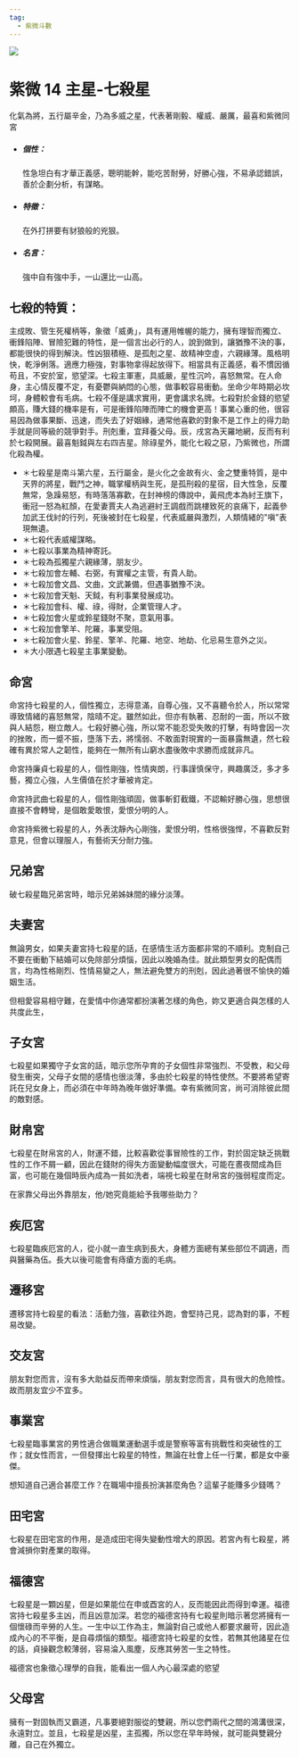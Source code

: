 ```yaml
---
tag:
  - 紫微斗數
---
```


![](/imgs/ziwei414.png)

# 紫微 14 主星-七殺星

化氣為將，五行屬辛金，乃為多威之星，代表著剛毅、權威、嚴厲，最喜和紫微同宮

- ##### 個性：

  性急坦白有才華正義感，聰明能幹，能吃苦耐勞，好勝心強，不易承認錯誤，善於企劃分析，有謀略。

- ##### 特徵：

  在外打拼要有豺狼般的兇狠。

- ##### 名言：

  強中自有強中手，一山還比一山高。

## 七殺的特質：

主成敗、管生死權柄等，象徵「威勇」，具有運用帷幄的能力，擁有理智而獨立、衝鋒陷陣、冒險犯難的特性，是一個言出必行的人，說到做到，讓猶豫不決的事，都能很快的得到解決。性凶狠積極、是孤剋之星、故精神空虛，六親緣薄。風格明快，乾淨俐落。適應力極強，對事物拿得起放得下。相當具有正義感，看不慣因循苟且，不安於室，慾望深。七殺主軍憲，具威嚴，星性沉吟，喜怒無常。在人命身，主心情反覆不定，有憂鬱與納悶的心態，做事較容易衝動。坐命少年時期必坎坷，身體較會有毛病。七殺不僅是講求實用，更會講求名牌。七殺對於金錢的慾望頗高，賺大錢的機率是有，可是衝鋒陷陣而陣亡的機會更高！事業心重的他，很容易因為做事果斷、迅速，而失去了好姻緣，通常他喜歡的對象不是工作上的得力助手就是同等級的競爭對手。刑剋重，宜拜養父母。辰，戌宮為天羅地網，反而有利於七殺開展。最喜魁鉞與左右四吉星。除祿星外，能化七殺之惡，乃紫微也，所謂化殺為權。

- ＊七殺星是南斗第六星，五行屬金，是火化之金故有火、金之雙重特質，是中天界的將星，戰鬥之神，職掌權柄與生死，是孤刑殺的星宿，目大性急，反覆無常，急躁易怒，有時落落寡歡，在封神榜的傳說中，黃飛虎本為紂王旗下，衝冠一怒為紅顏，在愛妻賈夫人為逃避紂王調戲而跳樓致死的哀痛下，起義參加武王伐紂的行列，死後被封在七殺星，代表威嚴與激烈，人類情緒的"嗔"表現無遺。
- ＊七殺代表威權謀略。
- ＊七殺以事業為精神寄託。
- ＊七殺為孤獨星六親緣薄，朋友少。
- ＊七殺加會左輔、右弼，有實權之主管，有貴人助。
- ＊七殺加會文昌、文曲，文武兼備，但遇事猶豫不決。
- ＊七殺加會天魁、天鉞，有利事業發展成功。
- ＊七殺加會科、權、祿，得財，企業管理人才。
- ＊七殺加會火星或鈴星錢財不聚，意氣用事。
- ＊七殺加會擎羊、陀羅，事業受阻。
- ＊七殺加會火星、鈴星、擎羊、陀羅、地空、地劫、化忌易生意外之災。
- ＊大小限遇七殺星主事業變動。

## 命宮

命宮持七殺星的人，個性獨立，志得意滿，自尊心強，又不喜聽令於人，所以常常導致情緒的喜怒無常，陰晴不定。雖然如此，但亦有執著、忍耐的一面，所以不致與人結怨，樹立敵人。七殺好勝心強，所以常不能忍受失敗的打擊，有時會因一次的挫敗，而一蹙不振，墮落下去，將懦弱、不敢面對現實的一面暴露無遺，然七殺確有異於常人之韌性，能夠在一無所有山窮水盡後敗中求勝而成就非凡。

命宮持廉貞七殺星的人，個性剛強，性情爽朗，行事謹慎保守，興趣廣泛，多才多藝，獨立心強，人生價值在於才華被肯定。

命宮持武曲七殺星的人，個性剛強頑固，做事斬釘截鐵，不認輸好勝心強，思想很直接不會轉彎，是個敢愛敢恨，愛恨分明的人。

命宮持紫微七殺星的人，外表沈靜內心剛強，愛恨分明，性格很強悍，不喜歡反對意見，但會以理服人，有藝術天分耐力強。

## 兄弟宮

破七殺星臨兄弟宮時，暗示兄弟姊妹間的緣分淡薄。

## 夫妻宮

無論男女，如果夫妻宮持七殺星的話，在感情生活方面都非常的不順利。克制自己不要在衝動下結婚可以免除部分煩惱，因此以晚婚為佳。就此類型男女的配偶而言，均為性格剛烈、性情易變之人，無法避免雙方的刑剋，因此過著很不愉快的婚姻生活。

但相愛容易相守難，在愛情中你通常都扮演著怎樣的角色，妳又更適合與怎樣的人共度此生，

## 子女宮

七殺星如果獨守子女宮的話，暗示您所孕育的子女個性非常強烈、不受教，和父母發生衝突，父母子女間的感情也很淡薄，多由於七殺星的特性使然。不要將希望寄託在兒女身上，而必須在中年時為晚年做好準備。幸有紫微同宮，尚可消除彼此間的敵對感。

## 財帛宮

七殺星在財帛宮的人，財運不錯，比較喜歡從事冒險性的工作，對於固定缺乏挑戰性的工作不屑一顧，因此在錢財的得失方面變動幅度很大，可能在晝夜間成為巨富，也可能在幾個時辰內成為一貧如洗者，端視七殺星在財帛宮的強弱程度而定。

在家靠父母出外靠朋友，他/她究竟能給予我哪些助力？

## 疾厄宮

七殺星臨疾厄宮的人，從小就一直生病到長大，身體方面總有某些部位不調適，而與醫藥為伍。長大以後可能會有痔瘡方面的毛病。

## 遷移宮

遷移宮持七殺星的看法：活動力強，喜歡往外跑，會堅持己見，認為對的事，不輕易改變。

## 交友宮

朋友對您而言，沒有多大助益反而帶來煩惱，朋友對您而言，具有很大的危險性。故而朋友宜少不宜多。

## 事業宮

七殺星臨事業宮的男性適合做職業運動選手或是警察等富有挑戰性和突破性的工作；就女性而言，一但發揮出七殺星的特性，無論在社會上任一行業，都是女中豪傑。

想知道自己適合甚麼工作？在職場中擅長扮演甚麼角色？這輩子能賺多少錢嗎？

## 田宅宮

七殺星在田宅宮的作用，是造成田宅得失變動性增大的原因。若宮內有七殺星，將會減損你對產業的取得。

## 福德宮

七殺星是一顆凶星，但是如果能位在申或酉宮的人，反而能因此而得到幸運。福德宮持七殺星多主凶，而且凶意加深。若您的福德宮持有七殺星則暗示著您將擁有一個懷碌而辛勞的人生。一生中以工作為主，無論對自己或他人都要求嚴苛，因此造成內心的不平衡，是自尋煩惱的類型。福德宮持七殺星的女性，若無其他諸星在位的話，貞操觀念較薄弱，容易淪入風塵，反應其勞苦一生之特性。

福德宮也象徵心理學的自我，能看出一個人內心最深處的慾望

## 父母宮

擁有一對固執而又霸道，凡事要絕對服從的雙親，所以您們兩代之間的鴻溝很深，永遠對立。並且，七殺星是凶星，主孤獨，所以您在早年時候，就可能與雙親分離，自己在外獨立。
